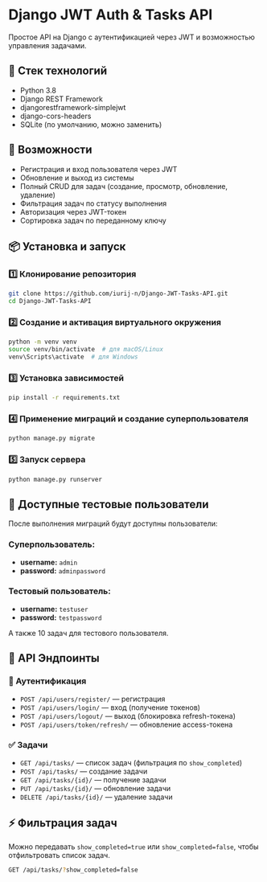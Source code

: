 # Django JWT Auth & Tasks API

Простое API на Django с аутентификацией через JWT и возможностью управления задачами.

## 🔧 Стек технологий
- Python 3.8
- Django REST Framework
- djangorestframework-simplejwt
- django-cors-headers
- SQLite (по умолчанию, можно заменить)

## 🚀 Возможности
- Регистрация и вход пользователя через JWT
- Обновление и выход из системы
- Полный CRUD для задач (создание, просмотр, обновление, удаление)
- Фильтрация задач по статусу выполнения
- Авторизация через JWT-токен
- Сортировка задач по переданному ключу

## 📦 Установка и запуск

### 1️⃣ Клонирование репозитория
```sh
git clone https://github.com/iurij-n/Django-JWT-Tasks-API.git
cd Django-JWT-Tasks-API
```

### 2️⃣ Создание и активация виртуального окружения
```sh
python -m venv venv
source venv/bin/activate  # для macOS/Linux
venv\Scripts\activate  # для Windows
```

### 3️⃣ Установка зависимостей
```sh
pip install -r requirements.txt
```

### 4️⃣ Применение миграций и создание суперпользователя
```sh
python manage.py migrate
```

### 5️⃣ Запуск сервера
```sh
python manage.py runserver
```

## 👤 Доступные тестовые пользователи
После выполнения миграций будут доступны пользователи:

### Суперпользователь:
- **username:** `admin`
- **password:** `adminpassword`

### Тестовый пользователь:
- **username:** `testuser`
- **password:** `testpassword`

А также 10 задач для тестового пользователя.

## 📌 API Эндпоинты

### 🔑 Аутентификация
- `POST /api/users/register/` — регистрация
- `POST /api/users/login/` — вход (получение токенов)
- `POST /api/users/logout/` — выход (блокировка refresh-токена)
- `POST /api/users/token/refresh/` — обновление access-токена

### ✅ Задачи
- `GET /api/tasks/` — список задач (фильтрация по `show_completed`)
- `POST /api/tasks/` — создание задачи
- `GET /api/tasks/{id}/` — получение задачи
- `PUT /api/tasks/{id}/` — обновление задачи
- `DELETE /api/tasks/{id}/` — удаление задачи

## ⚡ Фильтрация задач
Можно передавать `show_completed=true` или `show_completed=false`, чтобы отфильтровать список задач.

```sh
GET /api/tasks/?show_completed=false
```
